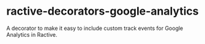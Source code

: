 ractive-decorators-google-analytics
===================================

A decorator to make it easy to include custom track events for Google Analytics in Ractive.
